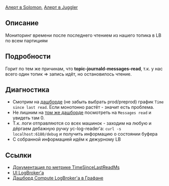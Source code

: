 [Алерт в Solomon](https://solomon.yandex-team.ru/admin/projects/yandexcloud/alerts?text=compute+logbroker+time), [Алерт в Juggler](https://juggler.yandex-team.ru/check_details/?host=yc_compute_logbroker_prod&service=topic-compute-journald)

## Описание
Мониторинг времени после последнего чтением из нашего топика в LB по всем партициям

## Подробности
Горит по тем же причинам, что **topic-journald-messages-read**, т.к. у нас всего один топик => запись идёт, но остановилось чтение.

## Диагностика
- Смотрим на [дашборде](https://grafana.yandex-team.ru/d/LFsrF59Mk/logbroker?orgId=1&refresh=5s&from=now-24h&to=now&var-cluster=preprod&var-topic=logs%2Fjournald%2Ftopic&var-account=yc.compute.cloud) (не забыть выбрать prod/preprod) график `Time since last read`. Если монотонно растёт - значит есть проблема.
- Не лишним на [том же дашборде](https://grafana.yandex-team.ru/d/LFsrF59Mk/logbroker?orgId=1&refresh=5s&from=now-24h&to=now&var-cluster=preprod&var-topic=logs%2Fjournald%2Ftopic&var-account=yc.compute.cloud) посмотреть на `Messages read` и увидеть там 0.
- Т.к. логи отправляются со всех машинок - заходим на любую и дёргаем дебажную ручку yc-log-reader'a: `curl -s localhost:6180/debug` и получить информацию о состоянии буфера
- С собранной информацией идём к дежурному LB

## Ссылки
- [Документация по метрике TimeSinceLastReadMs](https://logbroker.yandex-team.ru/docs/reference/metrics#TimeSinceLastReadMs)
- [UI LogBroker'a](https://logbroker.cloud.yandex.ru/yc-logbroker/accounts/yc.compute.cloud/logs?page=browser&type=directory)
- [Дашборд Compute LogBroker'a в Графане](https://grafana.yandex-team.ru/d/LFsrF59Mk/logbroker?orgId=1&refresh=5s&from=now-3h&to=now&var-cluster=preprod&var-topic=logs%2Fjournald%2Ftopic&var-account=yc.compute.cloud)
